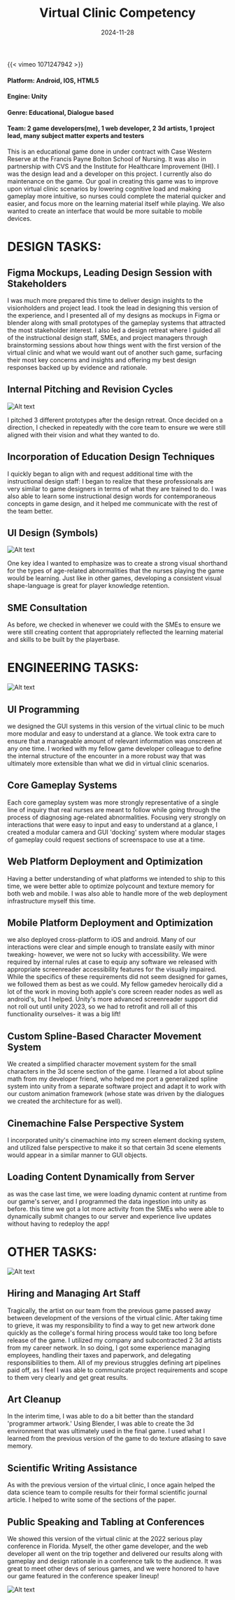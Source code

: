 ﻿---
title: "Virtual Clinic Competency"
date: 2024-11-28
draft: false
description: "a description"
tags: ["Web", "Mobile"]
---

{{< vimeo 1071247942 >}}

#### Platform: Android, IOS, HTML5
#### Engine: Unity
#### Genre: Educational, Dialogue based
#### Team: 2 game developers(me), 1 web developer, 2 3d artists, 1 project lead, many subject matter experts and testers

This is an educational game done in under contract with Case Western Reserve at the Francis Payne Bolton School of Nursing. It was also in partnership with CVS and the Institute for Healthcare Improvement (IHI). I was the design lead and a developer on this project. I currently also do maintenance on the game. Our goal in creating this game was to improve upon virtual clinic scenarios by lowering cognitive load and making gameplay more intuitive, so nurses could complete the material quicker and easier, and focus more on the learning material itself while playing. We also wanted to create an interface that would be more suitable to mobile devices.


# DESIGN TASKS:


## Figma Mockups, Leading Design Session with Stakeholders

I was much more prepared this time to deliver design insights to the visionholders and project lead. I took the lead in designing this version of the experience, and I presented all of my designs as mockups in Figma or blender along with small prototypes of the gameplay systems that attracted the most stakeholder interest. I also led a design retreat where I guided all of the instructional design staff, SMEs, and project managers through brainstorming sessions about how things went with the first version of the virtual clinic and what we would want out of another such game, surfacing their most key concerns and insights and offering my best design responses backed up by evidence and rationale. 

## Internal Pitching and Revision Cycles

![Alt text](/hugoportfoliotest/wire1-3.png)

I pitched 3 different prototypes after the design retreat. Once decided on a direction, I checked in repeatedly with the core team to ensure we were still aligned with their vision and what they wanted to do. 

## Incorporation of Education Design Techniques

I quickly began to align with and request additional time with the instructional design staff: I began to realize that these professionals are very similar to game designers in terms of what they are trained to do. I was also able to learn some instructional design words for contemporaneous concepts in game design, and it helped me communicate with the rest of the team better.

## UI Design (Symbols)
![Alt text](/hugoportfoliotest/Icons.png)

One key idea I wanted to emphasize was to create a strong visual shorthand for the types of age-related abnormalities that the nurses playing the game would be learning. Just like in other games, developing a consistent visual shape-language is great for player knowledge retention.

## SME Consultation

As before, we checked in whenever we could with the SMEs to ensure we were still creating content that appropriately reflected the learning material and skills to be built by the playerbase. 


# ENGINEERING TASKS:

![Alt text](/hugoportfoliotest/connections.png)

## UI Programming

we designed the GUI systems in this version of the virtual clinic to be much more modular and easy to understand at a glance. We took extra care to ensure that a manageable amount of relevant information was onscreen at any one time. I worked with my fellow game developer colleague to define the internal structure of the encounter in a more robust way that was ultimately more extensible than what we did in virtual clinic scenarios. 

## Core Gameplay Systems

Each core gameplay system was more strongly representative of a single line of inquiry that real nurses are meant to follow while going through the process of diagnosing age-related abnormalities. Focusing very strongly on interactions that were easy to input and easy to understand at a glance, I created a modular camera and GUI 'docking' system where modular stages of gameplay could request sections of screenspace to use at a time. 

## Web Platform Deployment and Optimization

Having a better understanding of what platforms we intended to ship to this time, we were better able to optimize polycount and texture memory for both web and mobile. I was also able to handle more of the web deployment infrastructure myself this time. 

## Mobile Platform Deployment and Optimization

we also deployed cross-platform to iOS and android. Many of our interactions were clear and simple enough to translate easily with minor tweaking- however, we were not so lucky with accessibility. We were required by internal rules at case to equip any software we released with appropriate screenreader accessibility features for the visually impaired. While the specifics of these requirements did not seem designed for games, we followed them as best as we could. My fellow gamedev heroically did a lot of the work in moving both apple's core screen reader nodes as well as android's, but I helped. Unity's more advanced screenreader support did not roll out until unity 2023, so we had to retrofit and roll all of this functionality ourselves- it was a big lift!

## Custom Spline-Based Character Movement System

We created a simplified character movement system for the small characters in the 3d scene section of the game. I learned a lot about spline math from my developer friend, who helped me port a generalized spline system into unity from a separate software project and adapt it to work with our custom animation framework (whose state was driven by the dialogues we created the architecture for as well).

## Cinemachine False Perspective System

I incorporated unity's cinemachine into my screen element docking system, and utilized false perspective to make it so that certain 3d scene elements would appear in a similar manner to GUI objects.

## Loading Content Dynamically from Server

as was the case last time, we were loading dynamic content at runtime from our game's server, and I programmed the data ingestion into unity as before. this time we got a lot more activity from the SMEs who were able to dynamically submit changes to our server and experience live updates without having to redeploy the app!


# OTHER TASKS:

![Alt text](/hugoportfoliotest/assessmentsv4.png)


## Hiring and Managing Art Staff

Tragically, the artist on our team from the previous game passed away between development of the versions of the virtual clinic. After taking time to grieve, it was my responsibility to find a way to get new artwork done quickly as the college's formal hiring process would take too long before release of the game. I utilized my company and subcontracted 2 3d artists from my career network. In so doing, I got some experience managing employees, handling their taxes and paperwork, and delegating responsibilities to them. All of my previous struggles defining art pipelines paid off, as I feel I was able to communicate project requirements and scope to them very clearly and get great results.

## Art Cleanup

In the interim time, I was able to do a bit better than the standard 'programmer artwork.' Using Blender, I was able to create the 3d environment that was ultimately used in the final game. I used what I learned from the previous version of the game to do texture atlasing to save memory.

## Scientific Writing Assistance

As with the previous version of the virtual clinic, I once again helped the data science team to compile results for their formal scientific journal article. I helped to write some of the sections of the paper.

## Public Speaking and Tabling at Conferences

We showed this version of the virtual clinic at the 2022 serious play conference in Florida. Myself, the other game developer, and the web developer all went on the trip together and delivered our results along with gameplay and design rationale in a conference talk to the audience. It was great to meet other devs of serious games, and we were honored to have our game featured in the conference speaker lineup!


![Alt text](/hugoportfoliotest/gaits.gif)
